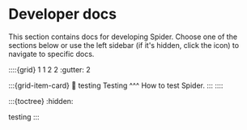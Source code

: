 # Developer docs

This section contains docs for developing Spider. Choose one of the sections below or use the left
sidebar (if it's hidden, click the <i class="fa fa-bars"></i> icon) to navigate to specific docs.

::::{grid} 1 1 2 2
:gutter: 2

:::{grid-item-card}
:link: testing
Testing
^^^
How to test Spider.
:::
::::

:::{toctree}
:hidden:

testing
:::
